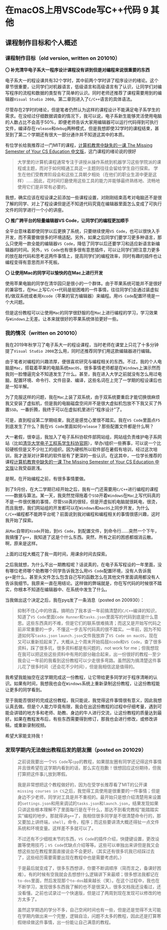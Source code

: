 # 在macOS上用VSCode写C++代码 9 其他

## 课程制作目标和个人概述

### 课程制作目标（old version, written on 201010）

**〇 补充清华电子系大一程序设计课程没有讲到但是对编程来说很重要的东西**

电子系大一的程设课共有32个学时，其中前两个学时讲了程序设计的绪论。这个章节很重要，让同学们对机器语言，低级语言和高级语言有了认识，让同学们对编写程序的流程和数据的类型有了简单的认识。同时老师还推荐了课程需要用到的编辑器`Visual Studio 2008`。第二章则进入了`C/C++`语言的具体语法。

尽管存在2学时的绪论，但是笔者仍然认为这样的课程设计不能满足电子系学生的需求。在没经过仔细数据调查的情况下，我可以说，电子系新生能够灵活使用电脑的人数占比不会高于50%，即便老师告诉大家用编辑器可以运行代码得到可执行文件，编译存在`release`和`debug`两种模式，但是我想即使32学时的课程结束，甚至到了第二个学期还有很大一部分通许并不知道这其中的本质。

有位学长给我推荐过一门MIT的课程，[计算机教育中缺失的一课 The Missing Semester of Your CS Education 中文版](https://missing-semester-cn.github.io)，这门课程的绪论说的很好

> 大学里的计算机课程通常专注于讲授从操作系统到机器学习这些学院派的课程或主题，而对于如何精通工具这一主题则往往会留给学生自行探索。
> 学生在他们受教育阶段会和这些工具朝夕相处（在他们的职业生涯中更是这样）……因此，花时间打磨使用这些工具的能力并能够最终熟练地、流畅地使用它们是非常有必要的。

我想，确实应该在程设课之前添加一些课程设置，对刚刚结束高考对电脑还不是很了解的同学、对上了程设课但是还不知道代码究竟在编辑器里面怎么变成了可执行文件的同学进行一个小的讲座。

**〇 推广跨平台的轻量编辑器VS Code，让同学们的编程更加顺手**

全平台意味着即使同学以后更换了系统，只要继续使用`VS Code`，也可以很快入手开发，而不需要做很多的环境适配。另外，如果之后同学们要学习更多种语言，那么只使用一款全能的编辑器`VS Code`，降低了同学以后还要学习和适应新语言新编辑器的时间。另外，`VS Code`也有很多很有意思插件，可以让同学们把注意力更多的放在敲代码和思考这两件事情上，提高同学们的编程效率，同时有趣的插件也让编程变得有意思而并不死板。

**〇 让使用Mac的同学可以愉快的在Mac上进行开发**

使用苹果电脑的同学在清华园只是很小的一个群体。由于苹果系统可能并不是很好的兼容性，在`Mac`上写C`/C++`代码是挺困难的一件事情，往往同学们会通过装虚拟机/做双系统或者用`Xcode`（苹果的官方编辑器）来编程。用`VS Code`配置环境是一个大问题。

但是这份教程可以让使用`Mac`的同学很舒服的在`Mac`上进行编程的学习，学习效果与`Windows`上无差。让本来就很好的苹果系统体验更好一些。

### 我的情况（written on 201010）

我在2019年秋学习了电子系大一的程设课程，当时老师在课堂上只花了十多分钟提了`Visual Studio 2008`怎么用，同时还推荐同学们用这款编辑器进行编辑。

由于笔者对编程的兴趣浓厚，便很喜欢研究与编程相关的东西。不过，我的个人电脑是`Mac`，搭载着苹果的电脑系统`macOS`，很多事情老师都是在`Windows`上演示然而我则一脸懵逼完全不知道发生了什么。甚至，我在进入大学之前就没有怎么用过电脑，配置环境、命令行、文件目录、编译，这些名词在上完了一学期的程设课后也是一知半解。

为了克服这样的问题，我在`Mac`上装了双系统，由于双系统要重启才能切换很麻烦我又安装了虚拟机，但是我的电脑磁盘空间并不是很大虚拟机包放不下我又买了外置`SSD`。一番折腾，我终于可以在虚拟机里进行“程序设计”了。

可是，直到程设第二学期结束，我还是感觉心里很不踏实。我在`VS Code`里面点`F5`到底发生了什么？我在`VS Code`里面如何`release`？那些配置文件都是什么啊？

大一暑假，很幸运，我加入了电子系科协软件部网站组，网站组负责维护电子系网站（比如[清华大学电子工程系学生科协官网](https://eesast.com/home)），举办/组织一些赛事，可以说一个比较硬核但是又不少社工的组织。因为硬核所以软件部在暑假有培训，经过这次培训，我才逐渐对计算机的软件层有了更深的一些认识。在这其中，一位学长推荐的课程[计算机教育中缺失的一课 The Missing Semester of Your CS Education 中文版](https://missing-semester-cn.github.io)让我受益匪浅。

是啊，在开始编程之前，有很多事情要做。

到了9月份，在大二学期已经开始之后，我有一门还需要用`C/C++`进行编程的课程——数据与算法。某一天，我突然觉得拖着个`SSD`开着`Windows`在`Mac`上写代码真的不是一件很优雅的事情，尽管`SSD`真的很轻，但是开虚拟机电脑就很耗电，很烫，而且我想，我们网站组的开发都可以在`Windows`和`macOS`上同步开发，为什么`C/C++`编程都不能跨平台呢？前面说到我对编程和编程相关的事情很感兴趣，这时我开始了探索。

从`Mac`自带的`Xcode`开始，到`VS Code`，到配置文件，到命令行……突然一个下午，我搞懂了`g++`，我知道了这是个什么东西。突然，所有之前的困惑都烟消云散。啊，原来是这样。

上面的过程大概花了我一周时间，用课余时间去探索。

之后我就想，为什么不出一期教程呢？话说真的，在电子系写程设的一年里面，没有哪位老师哪个助教哪个同学告诉我怎么用`VS Code`配置环境，没有人告诉我`g++`是什么，甚至头文件怎么包含自己写的函数怎么在其他文件里面调用都没有人告诉我细节。我原来一直在用结论。这样做的弊端就是，你在写代码的时候很不踏实，你根本不知道在编辑器中、在系统中发生了什么。

当我做出这个决定之后，我在pyq发了一条消息（posted on 200930）：

> 抑制不住心中的欣喜。搞明白了我本该一年前搞清楚的`C/C++`编译的知识，知道了`VS Code`里面`Code Runner`和`tasks.json`里面写的代码到底是什么意思。这些东西真的不难，但是它们的联系很难搞清；而这又是开始写代码之前非常重要的一步，不懂这一步去写代码真的很不踏实。一年前，因为不知道如何写`tasks.json` `launch.json`文件我放弃了`VS Code on macOS`，现在又可以重新拾起来了。大概从上个周末开始捣鼓`Xcode`和`VS Code`，查了很多资料，踩了很多坑，很多资料都是有问题的，not work for me；但我想现在我可以把这些这些资料中有用的部分融合起来，出一份很好的教程--至少我会让一年前的我看到这份教程可以少走很多弯路。虽然因为搞清楚这件事儿花了很多时间（还会花不少时间），但是我相信这是值得的。

我希望我能抽空在这学期完成这一份教程，让它带给更多同学对于程序清晰的认识。如果有时间，我想我也会在`Windows`系统上重新录制这份教程，让这份教程能让更多的同学看到。

至于我能否很好的完成这份教程，我只能说，我觉得这件事情很有意义，因此我想认真去做。但是个人能力毕竟有限，我会在出这份教程的过程中仔细考量，遇到可能会讲错的地方多和老师、助教、身边的牛人进行交流，让这份教程的质量达到最好。如果在教程发布后，有些东西需要得到修订，那我也会进行修改，或修改讲稿，或重新录制视频。

希望大家能支持我！

### 发现学期内无法做出教程后发的朋友圈（posted on 201029）

> 之前说我要出一个`VS Code`写`cpp`的教程，如果朋友圈有同学还记得这件事情并且很希望在这学期内看到的话，那么实在抱歉！很想回应这份期待，但我打算把这件事儿放到寒假。
> 
> 我是非常想把这个教程做好的，因为在受学长推荐看了MIT的公开课`missing courses in CS`之后，我觉得工具使用是很重要的一件事情；但是身边不少老师，同学对工具是并不重视的。最开始只是想介绍清楚用来设置的`settings.json`和用来调试的`tasks.json`和`launch.json`，结果发现如果只讲这些根本理解不了里面每行是在干什么，那达不到看完教程“能踏踏实实”编程的地步。那就得讲`g++`了，我相信很多同学是不很清楚命令行的，那又要加上讲终端，`shell`，命令，程序；而这些要讲清大概还得扯一点文件系统和环境变量。这样差不多就可以了。
> 
> 不过还有不少细枝末节的东西，`VS Code`的插件介绍，快捷键设置，更改设置等使用技巧；`VS Code`优缺点介绍等等。这些可以单独出来讲但是我又会想这些加在教程里面直接说会不会更好。（其实还有很多坑我已经踩过去了，这些经历需要需要出现在教程中也是需要考虑的。）
> 
> 于是最后就变成了，很多东西想讲，你要不断调顺序（简而言之，备课好困难）。有的时候有空我就会去想想什么逻辑讲下来最顺；很多想法我都记在`to-dos`里面，然后发现那个`to-dos`越来越长（笑）。在这个过程中，我也在不断学习，发现很多东西我了解的也不是很深入，很多文档我还没看过，还没看懂。之前也试录过一个快速版，但是过了两周到现在发现可以修改的地方太多了。
> 
> 虽然这学期选的学分不多，自己空闲时间也有一些，但是还是觉得不太可能在学期内做出来一个完整，逻辑自洽，问题不太多的教程，因此还是打算寒假继续做这件事情，出一份能让自己满意的教程。